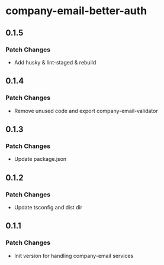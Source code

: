 # company-email-better-auth

## 0.1.5

### Patch Changes

- Add husky & lint-staged & rebuild

## 0.1.4

### Patch Changes

- Remove unused code and export company-email-validator

## 0.1.3

### Patch Changes

- Update package.json

## 0.1.2

### Patch Changes

- Update tsconfig and dist dir

## 0.1.1

### Patch Changes

- Init version for handling company-email services
